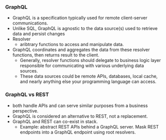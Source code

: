 ### GraphQL
- GraphQL is a specification typically used for remote client-server communications. 
- Unlike SQL, GraphQL is agnostic to the data source(s) used to retrieve data and persist changes
- Resolver
  - aribtrary functions to access and manipulate data. 
- GraphQL coordinates and aggregates the data from these resolver functions, then returns result to the client. 
  - Generally, resolver functions should delegate to business logic layer responsible for communicating with various underlying data sources. 
  - These data sources could be remote APIs, databases, local cache, and nearly anything else your programming language can access.
  
### GraphQL vs REST
- both handle APIs and can serve similar purposes from a business perspective.
- GraphQL is considered an alternative to REST, not a replacement.
- GraphQL and REST can co-exist in stack. 
  - Example: abstract REST APIs behind a GraphQL server. Mask REST endpoints into a GraphQL endpoint using root resolvers.


